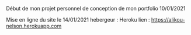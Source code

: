 Début de mon projet personnel de conception de mon portfolio
10/01/2021

Mise en ligne du site le 14/01/2021
hebergeur : Heroku
lien : https://alikou-nelson.herokuapp.com
